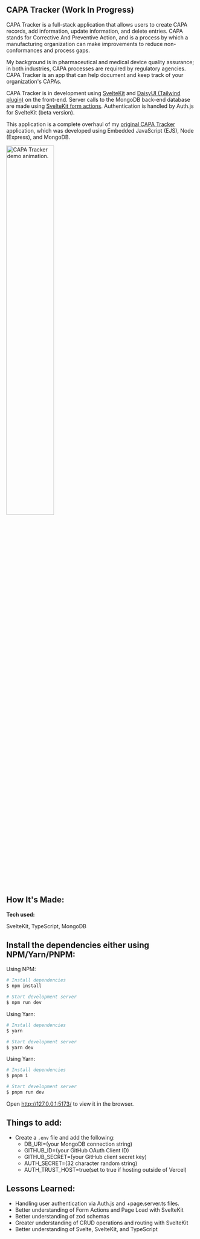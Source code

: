 ## CAPA Tracker (Work In Progress)

<p> CAPA Tracker is a full-stack application that allows users to create CAPA records, add information, update information, and delete entries. CAPA stands for Corrective And Preventive Action, and is a process by which a manufacturing organization can make improvements to reduce non-conformances and process gaps.</p>
<p>My background is in pharmaceutical and medical device quality assurance; in both industries, CAPA processes are required by regulatory agencies. CAPA Tracker is an app that can help document and keep track of your organization's CAPAs.</p>
<p>CAPA Tracker is in development using <a href="https://kit.svelte.dev/">SvelteKit</a> and <a href="https://daisyui.com/">DaisyUI (Tailwind plugin)</a> on the front-end. Server calls to the MongoDB back-end database are made using <a href="https://kit.svelte.dev/docs/form-actions">SvelteKit form actions</a>. Authentication is handled by <a hre="https://authjs.dev/reference/sveltekit/modules/main">Auth.js for SvelteKit</a> (beta version).</p>
<p>This application is a complete overhaul of my <a href="https://github.com/ubemacapuno/capa-tracker">original CAPA Tracker</a> application, which was developed using Embedded JavaScript (EJS), Node (Express), and MongoDB.</p>

 <tr>
    <td width="50%"  style="align:center;" valign="top">
            <img src="https://github.com/ubemacapuno/images-for-github-readme/blob/main/2023-01-23%2020-02-22_2.gif?raw=true" width="50%"  alt="CAPA Tracker demo animation."/>
    </td>
  </tr>


## How It's Made:

**Tech used:** 

SvelteKit, TypeScript, MongoDB

## Install the dependencies either using NPM/Yarn/PNPM:

Using NPM:

```bash
# Install dependencies
$ npm install

# Start development server
$ npm run dev
```

Using Yarn:

```bash
# Install dependencies
$ yarn

# Start development server
$ yarn dev
```

Using Yarn:

```bash
# Install dependencies
$ pnpm i

# Start development server
$ pnpm run dev
```
Open http://127.0.0.1:5173/ to view it in the browser.

## Things to add:
- Create a `.env` file and add the following:
  - DB_URI=(your MongoDB connection string)
  - GITHUB_ID=(your GitHub OAuth Client ID)
  - GITHUB_SECRET=(your GitHub client secret key)
  - AUTH_SECRET=(32 character random string)
  - AUTH_TRUST_HOST=true(set to true if hosting outside of Vercel)

## Lessons Learned:
- Handling user authentication via Auth.js and +page.server.ts files.
- Better understanding of Form Actions and Page Load with SvelteKit
- Better understanding of zod schemas
- Greater understanding of CRUD operations and routing with SvelteKit
- Better understanding of Svelte, SvelteKit, and TypeScript